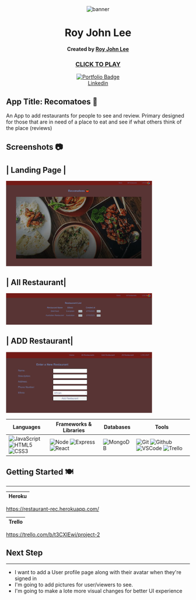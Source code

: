 <div align="center" id="banner">
   <img width="70" alt="banner" src="https://cdn2.steamgriddb.com/file/sgdb-cdn/icon_thumb/e3f3064ac424a80e0abec999e9ac6d17.png">
</div>

<div align="center" id="header">

# Roy John Lee
**Created by [Roy John Lee](https://www.linkedin.com/in/roy-john-lee/)**
### [CLICK TO PLAY](https://royjohnlee.github.io/Minesweeper/)


</div>

<div align="center" id="socialbuttons">

  [![Portfolio Badge](https://img.shields.io/badge/-GitHub-05122A?style=flat&logo=github)](https://github.com/royjohnlee)
  <br>
  [Linkedin](https://www.linkedin.com/in/roy-john-lee-018443173/)
  <br>

</div>



## App Title: Recomatoes 🍅

An App to add restaurants for people to see and review. Primary designed for those that are in need of a place to eat and see if what others think of the place (reviews)


##  Screenshots 📷
| **Landing Page** |
------------

<img src="public/images/front-landingpage.JPG" width="400">

| **All Restaurant**|
------------
<img src="public/images/allRest-simple.JPG" width="400">

| **ADD Restaurant**|
------------
<img src="public/images/addRest-simple.JPG" width="400">



 | Languages  | Frameworks & Libraries  | Databases| Tools |
| -------- | --------- | -- | -- |
| ![JavaScript](https://img.shields.io/badge/-JavaScript-05122A?style=flat&logo=javascript) <br>![HTML5](https://img.shields.io/badge/-HTML5-05122A?style=flat&logo=html5) ![CSS3](https://img.shields.io/badge/-CSS-05122A?style=flat&logo=css3) | ![Node](https://img.shields.io/badge/-Node.js-05122A?style=flat&logo=node.js) ![Express](https://img.shields.io/badge/-Express-05122A?style=flat&logo=express) ![React](https://img.shields.io/badge/-React-05122A?style=flat&logo=react)<br> | ![MongoDB](https://img.shields.io/badge/-MongoDB-05122A?style=flat&logo=mongodb) |![Git](https://img.shields.io/badge/-Git-05122A?style=flat&logo=git) ![Github](https://img.shields.io/badge/-GitHub-05122A?style=flat&logo=github) ![VSCode](https://img.shields.io/badge/-VS_Code-05122A?style=flat&logo=visualstudio) ![Trello](https://img.shields.io/badge/-Trello-05122A?style=flat&logo=trello)<br>


##  Getting Started 🍽️
----------------------
| Heroku  |
| -------- |
https://restaurant-rec.herokuapp.com/


| Trello  |
| -------- |
https://trello.com/b/t3CXIEwi/project-2


## Next Step
------------
- I want to add a User profile page along with their avatar when they're signed in
- I'm going to add pictures for user/viewers to see.
- I'm going to make a lote more visual changes for better UI experience
